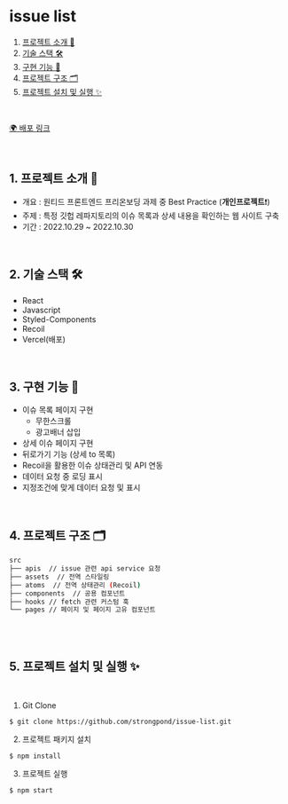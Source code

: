 # issue list

1. [프로젝트 소개 🚀](#1-프로젝트-소개-)
2. [기술 스택 🛠](#2-기술-스택-)
3. [구현 기능 📍](#3-구현-기능-)
4. [프로젝트 구조 🗂](#4-프로젝트-구조-)
5. [프로젝트 설치 및 실행 ✨](#5-프로젝트-설치-및-실행-)

<br/>

[🌍 배포 링크](https://issue-list-strongpond.vercel.app/)

<br />

## 1. 프로젝트 소개 🚀

- 개요 : 원티드 프론트엔드 프리온보딩 과제 중 Best Practice (**개인프로젝트**❗️)
- 주제 : 특정 깃헙 레파지토리의 이슈 목록과 상세 내용을 확인하는 웹 사이트 구축
- 기간 : 2022.10.29 ~ 2022.10.30

<br />

## 2. 기술 스택 🛠

- React
- Javascript
- Styled-Components
- Recoil
- Vercel(배포)

<br />

## 3. 구현 기능 📍

- 이슈 목록 페이지 구현
  - 무한스크롤
  - 광고배너 삽입
- 상세 이슈 페이지 구현
- 뒤로가기 기능 (상세 to 목록)
- Recoil을 활용한 이슈 상태관리 및 API 연동
- 데이터 요청 중 로딩 표시
- 지정조건에 맞게 데이터 요청 및 표시

<br />

## 4. 프로젝트 구조 🗂

```bash
src
├── apis  // issue 관련 api service 요청
├── assets  // 전역 스타일링
├── atoms  // 전역 상태관리 (Recoil)
├── components  // 공용 컴포넌트
├── hooks // fetch 관련 커스텀 훅
└── pages // 페이지 및 페이지 고유 컴포넌트
```

<br/>

<br>

## 5. 프로젝트 설치 및 실행 ✨

<br/>

1. Git Clone

```plaintext
$ git clone https://github.com/strongpond/issue-list.git
```

2. 프로젝트 패키지 설치

```plaintext
$ npm install
```

3. 프로젝트 실행

```plaintext
$ npm start
```

